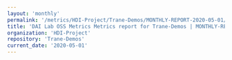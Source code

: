```yaml
---
layout: 'monthly'
permalink: '/metrics/HDI-Project/Trane-Demos/MONTHLY-REPORT-2020-05-01/'
title: 'DAI Lab OSS Metrics Metrics report for Trane-Demos | MONTHLY-REPORT-2020-05-01'
organization: 'HDI-Project'
repository: 'Trane-Demos'
current_date: '2020-05-01'
---
```


